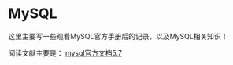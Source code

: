 # MySQL
这里主要写一些观看MySQL官方手册后的记录，以及MySQL相关知识！

阅读文献主要是：
   [mysql官方文档5.7](https://dev.mysql.com/doc/refman/5.7/en/)
   
